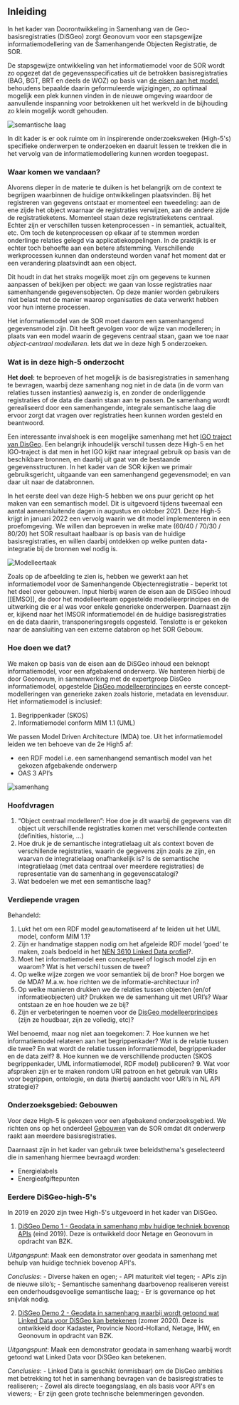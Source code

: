 ## Inleiding

In het kader van Doorontwikkeling in Samenhang van de Geo-basisregistraties (DiSGeo) zorgt Geonovum voor een stapsgewijze informatiemodellering van de Samenhangende Objecten Registratie, de SOR. 

De stapsgewijze ontwikkeling van het informatiemodel voor de SOR wordt zo opgezet dat de gegevensspecificaties uit de betrokken basisregistraties (BAG, BGT, BRT en deels de WOZ) op basis van [de eisen aan het model](https://docs.geostandaarden.nl/disgeo/emso/), behoudens bepaalde daarin geformuleerde wijzigingen, zo optimaal mogelijk een plek kunnen vinden in de nieuwe omgeving waardoor de aanvullende inspanning voor betrokkenen uit het werkveld in de bijhouding zo klein mogelijk wordt gehouden. 

![semantische laag](media/semantische-laag.png)


In dit kader is er ook ruimte om in inspirerende onderzoeksweken (High-5's) specifieke onderwerpen te onderzoeken en daaruit lessen te trekken die in het vervolg van de informatiemodellering kunnen worden toegepast.

### Waar komen we vandaan?

Alvorens dieper in de materie te duiken is het belangrijk om de context te begrijpen waarbinnen de huidige ontwikkelingen plaatsvinden. Bij het registreren van gegevens ontstaat er momenteel een tweedeling: aan de ene zijde het object waarnaar de registraties verwijzen, aan de andere zijde de registratieketens. Momenteel staan deze registratieketens centraal. Echter zijn er verschillen tussen ketenprocessen - in semantiek, actualiteit, etc. Om toch de ketenprocessen op elkaar af te stemmen worden onderlinge relaties gelegd via applicatiekoppelingen. In de praktijk is er echter toch behoefte aan een betere afstemming. Verschillende werkprocessen kunnen dan ondersteund worden vanaf het moment dat er een verandering plaatsvindt aan een object. 

Dit houdt in dat het straks mogelijk moet zijn om gegevens te kunnen aanpassen of bekijken per object: we gaan van losse registraties naar samenhangende gegevensobjecten. Op deze manier worden gebruikers niet belast met de manier waarop organisaties de data verwerkt hebben voor hun interne processen. 

Het informatiemodel van de SOR moet daarom een samenhangend gegevensmodel zijn. Dit heeft gevolgen voor de wijze van modelleren; in plaats van een model waarin de gegevens centraal staan, gaan we toe naar *object-centraal modelleren*. Iets dat we in deze high 5 onderzoeken. 

### Wat is in deze high-5 onderzocht

**Het doel:** te beproeven of het mogelijk is de basisregistraties in samenhang te bevragen, waarbij deze samenhang nog niet in de data (in de vorm van relaties tussen instanties) aanwezig is, en zonder de onderliggende registraties of de data die daarin staan aan te passen. De samenhang wordt gerealiseerd door een samenhangende, integrale semantische laag die ervoor zorgt dat vragen over registraties heen kunnen worden gesteld en beantwoord.

Een interessante invalshoek is een mogelijke samenhang met het [IGO traject van DisGeo](https://labs.kadaster.nl/cases/integralegebruiksoplossing). Een belangrijk inhoudelijk verschil tussen deze High-5 en het IGO-traject is dat men in het IGO kijkt naar integraal gebruik op basis van de beschikbare bronnen, en daarbij uit gaat van de bestaande gegevensstructuren. In het kader van de SOR kijken we primair gebruiksgericht, uitgaande van een samenhangend gegevensmodel; en van daar uit naar de databronnen. 

In het eerste deel van deze High-5 hebben we ons puur gericht op het maken van een semantisch model. Dit is uitgevoerd tijdens tweemaal een aantal aaneensluitende dagen in augustus en oktober 2021. Deze High-5 krijgt in januari 2022 een vervolg waarin we dit model implementeren in een proefomgeving. We willen dan beproeven in welke mate (60/40 / 70/30 / 80/20) het SOR resultaat haalbaar is op basis van de huidige basisregistraties, en willen daarbij ontdekken op welke punten data-integratie bij de bronnen wel nodig is.

![Modelleertaak](media/modelleertaak-overzicht.png)

Zoals op de afbeelding te zien is, hebben we gewerkt aan het informatiemodel voor de Samenhangende Objectenregistratie - beperkt tot het deel over gebouwen. Input hierbij waren de eisen aan de DiSGeo inhoud [[EMSO]], de door het modelleerteam opgestelde modelleerprincipes en de uitwerking die er al was voor enkele generieke onderwerpen. Daarnaast zijn er, kijkend naar het IMSOR informatiemodel én de huidige basisregistraties en de data daarin, transponeringsregels opgesteld. Tenslotte is er gekeken naar de aansluiting van een externe databron op het SOR Gebouw. 

### Hoe doen we dat?

We maken op basis van de eisen aan de DiSGeo inhoud een beknopt informatiemodel, voor een afgebakend onderwerp. We hanteren hierbij de door Geonovum, in samenwerking met de expertgroep DisGeo informatiemodel, opgestelde [DisGeo modelleerprincipes](https://geonovum.github.io/disgeo-imsor/modelleerprincipes/) en eerste concept-modelleringen van generieke zaken zoals historie, metadata en levensduur. Het informatiemodel is inclusief:

1. Begrippenkader (SKOS)
2. Informatiemodel conform MIM 1.1 (UML)

We passen Model Driven Architecture (MDA) toe. Uit het informatiemodel leiden we ten behoeve van de 2e High5 af:

- een RDF model i.e. een samenhangend semantisch model van het gekozen afgebakende onderwerp
- OAS 3 API’s

![samenhang](media/samenhang.png)

### Hoofdvragen


1. “Object centraal modelleren”: Hoe doe je dit waarbij de gegevens van dit object uit verschillende registraties komen met verschillende contexten (definities, historie, …)
2. Hoe druk je de semantische integratielaag uit als context boven de verschillende registraties, waarin de gegevens zijn zoals ze zijn, en waarvan de integratielaag onafhankelijk is? Is de semantische integratielaag (met data centraal over meerdere registraties) de representatie van de samenhang in gegevenscatalogi?
3. Wat bedoelen we met een semantische laag?

### Verdiepende vragen

Behandeld:
1. Lukt het om een RDF model geautomatiseerd af te leiden uit het UML model, conform MIM 1.1?
2. Zijn er handmatige stappen nodig om het afgeleide RDF model ‘goed’ te maken, zoals bedoeld in het [NEN 3610 Linked Data profiel](https://docs.geostandaarden.nl/nen3610/nldp/#basisprincipes-normalisatie)?. 
3. Moet het informatiemodel een conceptueel of logisch model zijn en waarom? Wat is het verschil tussen de twee?
4. Op welke wijze zorgen we voor semantiek bij de bron? Hoe borgen we de MDA? M.a.w. hoe richten we de informatie-architectuur in?
5. Op welke manieren drukken we de relaties tussen objecten (en/of informatieobjecten) uit? Drukken we de samenhang uit met URI’s? Waar ontstaan ze en hoe houden we ze bij?
6. Zijn er verbeteringen te noemen voor de [DisGeo modelleerprincipes](https://geonovum.github.io/disgeo-imsor/modelleerprincipes/) (zijn ze houdbaar, zijn ze volledig, etc)?

Wel benoemd, maar nog niet aan toegekomen:
7.  Hoe kunnen we het informatiemodel relateren aan het begrippenkader? Wat is de relatie tussen die twee? En wat wordt de relatie tussen informatiemodel, begrippenkader en de data zelf?
8. Hoe kunnen we de verschillende producten (SKOS begrippenkader, UML informatiemodel, RDF model) publiceren?
9.  Wat voor afspraken zijn er te maken rondom URI patroon en het gebruik van URIs voor begrippen, ontologie, en data (hierbij aandacht voor URI’s in NL API strategie)? 

### Onderzoeksgebied: Gebouwen

Voor deze High-5 is gekozen voor een afgebakend onderzoeksgebied. We richten ons op het onderdeel [Gebouwen](https://docs.geostandaarden.nl/disgeo/emso/#gebouw) van de SOR omdat dit onderwerp raakt aan meerdere basisregistraties.

Daarnaast zijn in het kader van gebruik twee beleidsthema's geselecteerd die in samenhang hiermee bevraagd worden:
- Energielabels
- Energieafgiftepunten 

### Eerdere DiSGeo-high-5's 

In 2019 en 2020 zijn twee High-5's uitgevoerd in het kader van DiSGeo. 

1. [DiSGeo Demo 1 - Geodata in samenhang mbv huidige techniek bovenop APIs](https://docs.geostandaarden.nl/disgeo/dll/) (eind 2019). Deze is ontwikkeld door Netage en Geonovum in opdracht van BZK. 

*Uitgangspunt*: Maak een demonstrator over geodata in samenhang met behulp van huidige techniek bovenop API's.  

*Conclusies*: 
    - Diverse haken en ogen; 
    - API maturiteit viel tegen; 
    - APIs zijn de nieuwe silo’s; 
    - Semantische samenhang daarbovenop realiseren vereist een onderhoudsgevoelige semantische laag; 
    - Er is governance op het snijvlak nodig.


2. [DiSGeo Demo 2 - Geodata in samenhang waarbij wordt getoond wat Linked Data voor DiSGeo kan betekenen](https://docs.geostandaarden.nl/disgeo/dll2/) (zomer 2020). Deze is ontwikkeld door Kadaster, Provincie Noord-Holland, Netage, IHW, en Geonovum in opdracht van BZK.

*Uitgangspunt*: Maak een demonstrator geodata in samenhang waarbij wordt getoond wat Linked Data voor DiSGeo kan betekenen.  

*Conclusies*: 
    - Linked Data is geschikt (onmisbaar) om de DisGeo ambities met betrekking tot het in samenhang bevragen van de basisregistraties te realiseren;
    - Zowel als directe toegangslaag, en als basis voor API's en viewers;
    - Er zijn geen grote technische belemmeringen gevonden.
